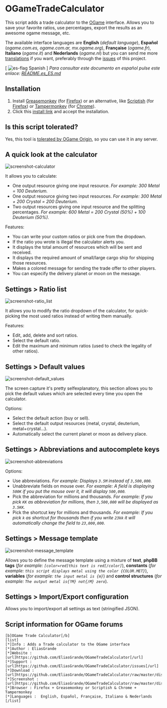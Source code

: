 
OGameTradeCalculator
====================

This script adds a trade calculator to the [OGame] interface. Allows you to save your favorite ratios, use percentages, export the results as an awesome ogame message, etc.

The available interface languages are **English** (*default language*), **Español** (*ogame.com.es, ogame.com.ar, mx.ogame.org*), **Française** (*ogame.fr*), **Italiano** (*ogame.it*) and **Nederlands** (*ogame.nl*) but you can send me more [translations] if you want, preferably through the [issues] of this project.

\[ ![es-flag] Spanish \] *Para consultar este documento en español pulse este enlace: [README.es\_ES.md]*

Installation
------------

  1. Install [Greasemonkey] \(for [Firefox]\) or an alternative, like [Scriptish] \(for [Firefox]\) or [Tampermonkey] \(for [Chrome]\).
  2. Click this [install link] and accept the installation.

Is this script tolerated?
-------------------------

Yes, this tool is [tolerated by OGame Origin], so you can use it in any server.

A quick look at the calculator
------------------------------

![screenshot-calculator]

It allows you to calculate:

  - One output resource giving one input resource.
    *For example: 300 Metal = 100 Deuterium.*
  - One output resource giving two input resources.
    *For example: 300 Metal + 200 Crystal = 200 Deuterium.*
  - Two output resources giving one input resource and the splitting percentages.
    *For example: 600 Metal = 200 Crystal (50%) + 100 Deuterium (50%).*

Features:

  - You can write your custom ratios or pick one from the dropdown.
  - If the ratio you wrote is illegal the calculator alerts you.
  - It displays the total amount of resources which will be sent and received.
  - It displays the required amount of small/large cargo ship for shipping those resources.
  - Makes a colored message for sending the trade offer to other players.
  - You can especify the delivery planet or moon on the message.

Settings > Ratio list
---------------------

![screenshot-ratio_list]

It allows you to modify the ratio dropdown of the calculator, for quick-picking the most used ratios instead of writing them manually.

Features:

  - Edit, add, delete and sort ratios.
  - Select the default ratio.
  - Edit the maximum and minimum ratios (used to check the legality of other ratios).

Settings > Default values
-------------------------

![screenshot-default_values]

The screen capture it's pretty selfexplanatory, this section allows you to pick the default values which are selected every time you open the calculator.

Options:

  - Select the default action (buy or sell).
  - Select the default output resources (metal, crystal, deuterium, metal+crystal...).
  - Automatically select the current planet or moon as delivery place.

Settings > Abbreviations and autocomplete keys
----------------------------------------------

![screenshot-abbreviations]

Options:

  - Use abbreviations.
    *For example: Displays `3.5M` instead of `3,500,000`.*
  - Unabbreviate fields on mouse over.
    *For example: A field is displaying `500K` if you put the mouse over it, it will display `500,000`.*
  - Pick the abbreviation for millions and thousands.
    *For example: If you pick `KK` as abbreviation for millions, then `3,500,000` will be displayed as `3.5KK`.*
  - Pick the shortcut key for millions and thousands.
    *For example: If you pick `k` as shortcut for thousands then if you write `23kk` it will automatically change the field to `23,000,000`.*

Settings > Message template
---------------------------

![screenshot-message_template]

Allows you to define the message template using a mixture of **text**, **phpBB tags** (*for example: `[color=red]this text is red[/color]`*), **constants** (*for example: `this script displays metal using the color {COLOR.MET}`*), **variables** (*for example: `the input metal is {m}`*) and **control structures** (*for example: `The output metal is{?M} not{/M} zero`*).

Settings > Import/Export configuration
--------------------------------------

Allows you to import/export all settings as text (stringified JSON).

Script information for OGame forums
-----------------------------------

```
[b]OGame Trade Calculator[/b]
[list]
[*]Info : Adds a Trade calculator to the OGame interface
[*]Author : EliasGrande
[*]Website : [url]https://github.com/EliasGrande/OGameTradeCalculator[/url]
[*]Support : [url]https://github.com/EliasGrande/OGameTradeCalculator/issues[/url]
[*]Download : [url]https://github.com/EliasGrande/OGameTradeCalculator/raw/master/dist/releases/latest.user.js[/url]
[*]Screenshot : [url]https://github.com/EliasGrande/OGameTradeCalculator/raw/master/dist/img/readme/calc.png[/url]
[*]Browser : Firefox + Greasemonkey or Scriptish & Chrome + Tampermonkey
[*]Languages :  English, Español, Française, Italiano & Nederlands
[/list]
```

[OGame]:http://en.ogame.gameforge.com/
[tolerated by OGame Origin]:http://board.origin.ogame.gameforge.com/board175-user-projects/board39-official-tolerated-tools-addons-scripts/4367-ogame-trade-calculator/

[Firefox]:https://www.mozilla.org/firefox
[Greasemonkey]:https://addons.mozilla.org/firefox/addon/greasemonkey/
[Scriptish]:https://addons.mozilla.org/firefox/addon/scriptish/

[Chrome]:https://www.google.com/chrome/
[Tampermonkey]:https://chrome.google.com/webstore/detail/tampermonkey/dhdgffkkebhmkfjojejmpbldmpobfkfo

[issues]:/../../issues
[README.es\_ES.md]:README.es_ES.md
[translations]:dist/locale
[install link]:dist/releases/latest.user.js?raw=true&.user.js

[screenshot-calculator]:dist/img/readme/calc.png?raw=true
[screenshot-ratio_list]:dist/img/readme/ratio-list.png?raw=true
[screenshot-default_values]:dist/img/readme/def-values.png?raw=true
[screenshot-abbreviations]:dist/img/readme/abb-auto.png?raw=true
[screenshot-message_template]:dist/img/readme/msg-tpl.png?raw=true

[es-flag]:https://dl.dropboxusercontent.com/u/89283239/icons/famfamfam.com/flag_icons/png/es.png


